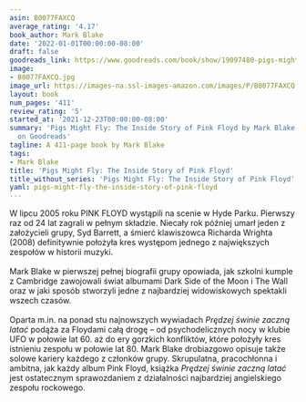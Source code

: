 ```yaml
---
asin: B0077FAXCQ
average_rating: '4.17'
book_author: Mark Blake
date: '2022-01-01T00:00:00-08:00'
draft: false
goodreads_link: https://www.goodreads.com/book/show/19097480-pigs-might-fly
image:
- B0077FAXCQ.jpg
image_url: https://images-na.ssl-images-amazon.com/images/P/B0077FAXCQ.01._SCLZZZZZZZ.jpg
layout: book
num_pages: '411'
review_rating: '5'
started_at: '2021-12-23T00:00:00-08:00'
summary: 'Pigs Might Fly: The Inside Story of Pink Floyd by Mark Blake - rated 4.17/5
  on Goodreads'
tagline: A 411-page book by Mark Blake
tags:
- Mark Blake
title: 'Pigs Might Fly: The Inside Story of Pink Floyd'
title_without_series: 'Pigs Might Fly: The Inside Story of Pink Floyd'
yaml: pigs-might-fly-the-inside-story-of-pink-floyd
---
```


W lipcu 2005 roku PINK FLOYD wystąpili na scenie w Hyde Parku. Pierwszy raz od 24 lat zagrali w pełnym składzie. Niecały rok później umarł jeden z założycieli grupy, Syd Barrett, a śmierć klawiszowca Richarda Wrighta (2008) definitywnie położyła kres występom jednego z największych zespołów w historii muzyki.<br /><br />Mark Blake w pierwszej pełnej biografii grupy opowiada, jak szkolni kumple z Cambridge zawojowali świat albumami Dark Side of the Moon i The Wall oraz w jaki sposób stworzyli jedne z najbardziej widowiskowych spektakli wszech czasów.<br /><br />Oparta m.in. na ponad stu najnowszych wywiadach <i>Prędzej świnie zaczną latać </i>podąża za Floydami całą drogę – od psychodelicznych nocy w klubie UFO w połowie lat 60. aż do ery gorzkich konfliktów, które położyły kres istnieniu zespołu w połowie lat 80. Mark Blake drobiazgowo opisuje także solowe kariery każdego z członków grupy. Skrupulatna, pracochłonna i ambitna, jak każdy album Pink Floyd, książka <i>Prędzej świnie zaczną latać </i>jest ostatecznym sprawozdaniem z działalności najbardziej angielskiego zespołu rockowego.